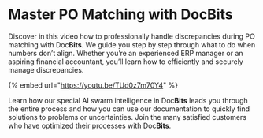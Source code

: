 # Master PO Matching with DocBits

Discover in this video how to professionally handle discrepancies during PO matching with Doc**Bits**. We guide you step by step through what to do when numbers don’t align. Whether you’re an experienced ERP manager or an aspiring financial accountant, you’ll learn how to efficiently and securely manage discrepancies.



{% embed url="https://youtu.be/TUd0z7m70Y4" %}

Learn how our special AI swarm intelligence in Doc**Bits** leads you through the entire process and how you can use our documentation to quickly find solutions to problems or uncertainties. Join the many satisfied customers who have optimized their processes with Doc**Bits**.
